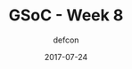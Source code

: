---
title: "GSoC - Week 8"
layout: post
date: 2017-07-24
mediumURL : https://medium.com/@DefCon_007/gsoc-week-8-55555fa5f8ae
<!-- image: /assets/images/markdown.jpg -->
headerImage: false
tag:
- GSoC
- OpenMRS
category: blog
author: defcon
---